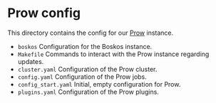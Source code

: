 # Prow config

This directory contains the config for our [Prow](https://github.com/kubernetes/test-infra/tree/master/prow) instance.

* `boskos` Configuration for the Boskos instance.
* `Makefile` Commands to interact with the Prow instance regarding updates.
* `cluster.yaml` Configuration of the Prow cluster.
* `config.yaml` Configuration of the Prow jobs.
* `config_start.yaml` Initial, empty configuration for Prow.
* `plugins.yaml` Configuration of the Prow plugins.
